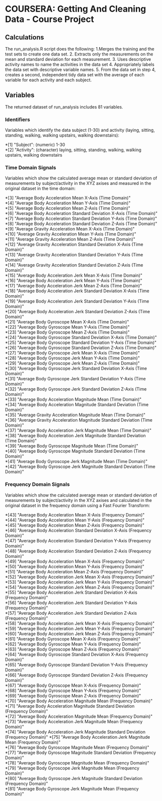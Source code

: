 # COURSERA: Getting And Cleaning Data - Course Project

## Calculations
The run_analysis.R script does the following:
1.Merges the training and the test sets to create one data set.
2. Extracts only the measurements on the mean and standard deviation for each measurement.
3. Uses descriptive activity names to name the activities in the data set
4. Appropriately labels the data set with descriptive variable names.
5. From the data set in step 4, creates a second, independent tidy data set with the average of each variable for each activity and each subject.

## Variables
The returned dataset of run_analysis includes 81 variables.

### Identifiers
Variables which identify the data subject (1-30) and activity (laying, sitting, standing, walking, walking upstairs, walking downstairs):

*[1] "Subject": (numeric) 1-30                                               
*[2] "Activity": (character) laying, sitting, standing, walking, walking upstairs, walking downstairs
    
### Time Domain Signals
Variables which show the calculated average mean or standard deviation of measurements by subject/activity in the XYZ axises and measured in the original dataset in the time domain:
                                             
*[3] "Average Body Acceleration Mean X-Axis (Time Domain)"                           
*[4] "Average Body Acceleration Mean Y-Axis (Time Domain)"                           
*[5] "Average Body Acceleration Mean Z-Axis (Time Domain)"                           
*[6] "Average Body Acceleration Standard Deviation X-Axis (Time Domain)"             
*[7] "Average Body Acceleration Standard Deviation Y-Axis (Time Domain)"             
*[8] "Average Body Acceleration Standard Deviation Z-Axis (Time Domain)"             
*[9] "Average Gravity Acceleration Mean X-Axis (Time Domain)"                        
*[10] "Average Gravity Acceleration Mean Y-Axis (Time Domain)"                        
*[11] "Average Gravity Acceleration Mean Z-Axis (Time Domain)"                        
*[12] "Average Gravity Acceleration Standard Deviation X-Axis (Time Domain)"          
*[13] "Average Gravity Acceleration Standard Deviation Y-Axis (Time Domain)"          
*[14] "Average Gravity Acceleration Standard Deviation Z-Axis (Time Domain)"          
*[15] "Average Body Acceleration Jerk Mean X-Axis (Time Domain)"                      
*[16] "Average Body Acceleration Jerk Mean Y-Axis (Time Domain)"                      
*[17] "Average Body Acceleration Jerk Mean Z-Axis (Time Domain)"                      
*[18] "Average Body Acceleration Jerk Standard Deviation X-Axis (Time Domain)"        
*[19] "Average Body Acceleration Jerk Standard Deviation Y-Axis (Time Domain)"        
*[20] "Average Body Acceleration Jerk Standard Deviation Z-Axis (Time Domain)"        
*[21] "Average Body Gyroscope Mean X-Axis (Time Domain)"                              
*[22] "Average Body Gyroscope Mean Y-Axis (Time Domain)"                              
*[23] "Average Body Gyroscope Mean Z-Axis (Time Domain)"                              
*[24] "Average Body Gyroscope Standard Deviation X-Axis (Time Domain)"                
*[25] "Average Body Gyroscope Standard Deviation Y-Axis (Time Domain)"                
*[26] "Average Body Gyroscope Standard Deviation Z-Axis (Time Domain)"                
*[27] "Average Body Gyroscope Jerk Mean X-Axis (Time Domain)"                         
*[28] "Average Body Gyroscope Jerk Mean Y-Axis (Time Domain)"                         
*[29] "Average Body Gyroscope Jerk Mean Z-Axis (Time Domain)"                         
*[30] "Average Body Gyroscope Jerk Standard Deviation X-Axis (Time Domain)"           
*[31] "Average Body Gyroscope Jerk Standard Deviation Y-Axis (Time Domain)"           
*[32] "Average Body Gyroscope Jerk Standard Deviation Z-Axis (Time Domain)"           
*[33] "Average Body Acceleration Magnitude Mean (Time Domain)"                        
*[34] "Average Body Acceleration Magnitude Standard Deviation (Time Domain)"          
*[35] "Average Gravity Acceleration Magnitude Mean (Time Domain)"                     
*[36] "Average Gravity Acceleration Magnitude Standard Deviation (Time Domain)"       
*[37] "Average Body Acceleration Jerk Magnitude Mean (Time Domain)"                   
*[38] "Average Body Acceleration Jerk Magnitude Standard Deviation (Time Domain)"     
*[39] "Average Body Gyroscope Magnitude Mean (Time Domain)"                           
*[40] "Average Body Gyroscope Magnitude Standard Deviation (Time Domain)"             
*[41] "Average Body Gyroscope Jerk Magnitude Mean (Time Domain)"                      
*[42] "Average Body Gyroscope Jerk Magnitude Standard Deviation (Time Domain)"

### Frequency Domain Signals
Variables which show the calculated average mean or standard deviation of measurements by subject/activity in the XYZ axises and calculated in the original dataset in the frequency domain using a Fast Fourier Transform:  
     
*[43] "Average Body Acceleration Mean X-Axis (Frequency Domain)"                      
*[44] "Average Body Acceleration Mean Y-Axis (Frequency Domain)"                      
*[45] "Average Body Acceleration Mean Z-Axis (Frequency Domain)"                      
*[46] "Average Body Acceleration Standard Deviation X-Axis (Frequency Domain)"        
*[47] "Average Body Acceleration Standard Deviation Y-Axis (Frequency Domain)"        
*[48] "Average Body Acceleration Standard Deviation Z-Axis (Frequency Domain)"        
*[49] "Average Body Acceleration Mean X-Axis (Frequency Domain)"                      
*[50] "Average Body Acceleration Mean Y-Axis (Frequency Domain)"                      
*[51] "Average Body Acceleration Mean Z-Axis (Frequency Domain)"                      
*[52] "Average Body Acceleration Jerk Mean X-Axis (Frequency Domain)"                 
*[53] "Average Body Acceleration Jerk Mean Y-Axis (Frequency Domain)"                 
*[54] "Average Body Acceleration Jerk Mean Z-Axis (Frequency Domain)"                 
*[55] "Average Body Acceleration Jerk Standard Deviation X-Axis (Frequency Domain)"   
*[56] "Average Body Acceleration Jerk Standard Deviation Y-Axis (Frequency Domain)"   
*[57] "Average Body Acceleration Jerk Standard Deviation Z-Axis (Frequency Domain)"   
*[58] "Average Body Acceleration Jerk Mean X-Axis (Frequency Domain)"                 
*[59] "Average Body Acceleration Jerk Mean Y-Axis (Frequency Domain)"                 
*[60] "Average Body Acceleration Jerk Mean Z-Axis (Frequency Domain)"                 
*[61] "Average Body Gyroscope Mean X-Axis (Frequency Domain)"                         
*[62] "Average Body Gyroscope Mean Y-Axis (Frequency Domain)"                         
*[63] "Average Body Gyroscope Mean Z-Axis (Frequency Domain)"                         
*[64] "Average Body Gyroscope Standard Deviation X-Axis (Frequency Domain)"           
*[65] "Average Body Gyroscope Standard Deviation Y-Axis (Frequency Domain)"           
*[66] "Average Body Gyroscope Standard Deviation Z-Axis (Frequency Domain)"           
*[67] "Average Body Gyroscope Mean X-Axis (Frequency Domain)"                         
*[68] "Average Body Gyroscope Mean Y-Axis (Frequency Domain)"                         
*[69] "Average Body Gyroscope Mean Z-Axis (Frequency Domain)"                         
*[70] "Average Body Acceleration Magnitude Mean (Frequency Domain)"                   
*[71] "Average Body Acceleration Magnitude Standard Deviation (Frequency Domain)"     
*[72] "Average Body Acceleration Magnitude Mean (Frequency Domain)"                   
*[73] "Average Body Acceleration Jerk Magnitude Mean (Frequency Domain)"              
*[74] "Average Body Acceleration Jerk Magnitude Standard Deviation (Frequency Domain)"
*[75] "Average Body Acceleration Jerk Magnitude Mean (Frequency Domain)"              
*[76] "Average Body Gyroscope Magnitude Mean (Frequency Domain)"                      
*[77] "Average Body Gyroscope Magnitude Standard Deviation (Frequency Domain)"        
*[78] "Average Body Gyroscope Magnitude Mean (Frequency Domain)"                      
*[79] "Average Body Gyroscope Jerk Magnitude Mean (Frequency Domain)"                 
*[80] "Average Body Gyroscope Jerk Magnitude Standard Deviation (Frequency Domain)"   
*[81] "Average Body Gyroscope Jerk Magnitude Mean (Frequency Domain)"  